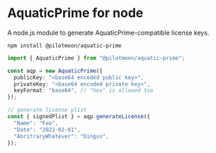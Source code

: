 # AquaticPrime for node

A node.js module to generate AquaticPrime-compatible license keys.

```shell-script
npm install @pilotmoon/aquatic-prime
```

```typescript
import { AquaticPrime } from "@pilotmoon/aquatic-prime";

const aqp = new AquaticPrime({
  publicKey: "<base64 encoded public key>",
  privateKey: "<base64 encoded private key>",
  keyFormat: "base64", // "hex" is allowed too
});

// generate license plist
const { signedPlist } = aqp.generateLicense({
  "Name": "Foo",
  "Date": "2022-02-01",
  "AbritraryWhatever": "Dingus",
});
```
